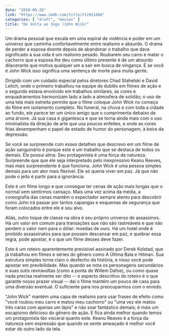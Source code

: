 ```yaml
---
date: "2018-09-28"
link: "https://www.imdb.com/title/tt2911666"
categories: [ "draft", "movies" ]
title: "De Volta ao Jogo (John Wick)"
---
```

Um drama pessoal que escala em uma espiral de violência e poder em um universo que caminha confortavelmente entre realismo e absurdo. O drama de perder a esposa doente depois de abandonar o trabalho que dava significado a sua vida é um realismo pesado. Roubarem seu carro e matar o cachorro que a esposa lhe deu como último presente é de um absurdo dilacerante que motiva qualquer um a sair em busca de vingança. E se você é John Wick isso significa uma sentença de morte para muita gente.

Dirigido com um cuidado especial pelos diretores Chad Stahelski e David Leitch, onde o primeiro trabalhou na equipe de dublês em filmes de ação e o segundo estava envolvido em trabalhos similares, as cores e enquadramentos harmonizam lado a lado a atmosfera de solidão; o uso de uma tela mais estreita permite que o filme coloque John Wick no começo do filme em isolamento completo. No funeral, na chuva e com toda a cidade ao fundo, ele parece ter um único amigo que o cumprimenta debaixo de uma árvore. Já sua casa é gigantesca e que se torna ainda mais com o uso minimalista da direção de arte que usa poucos enfeites, e onde as cores frias desempenham o papel de estado de humor do personagem, à beira da depressão.

Se você se surpreende com esses detalhes que descrevo em um filme de ação sanguinário é porque este é um trabalho que se destaca de todos os demais. Ele possui alma. Seu protagonista é uma força da natureza. Surpreende que que ele seja interpretado pelo inexpressivo Keanu Reeves, mas mais surpreendente é que funciona. John Wick é uma pessoa simples demais para um ator mais flexível. Ele só queria viver em paz. Já que não pode o jeito é partir para a ignorância.

Este é um filme longo e que consegue ter cenas de ação mais longas que o normal sem sentirmos cansaço. Mais uma vez acima da média, a coreografia das cenas mantêm o espectador sempre atento para descobrir como John irá passar por tantos capangas e esquemas de segurança que foram colocados entre ele e seu alvo.

Aliás, outro toque de classe na obra é seu próprio universo de assassinos. Há um valor em comum para transações que não são rastreáveis e que não perdem o valor nem para o dólar: moedas de ouro. Há um hotel onde é proibido assassinatos para que possam descansar em paz, e quebrar essa regra, pode apostar, é o que um filme desses deve fazer.

Este é um roteiro aparentemente previsível assinado por Derek Kolstad, que já trabalhou em filmes e séries do gênero como A Última Bala e Hitman. Sua estrutura simples torna claro o desfecho da história, e nisso você pode apostar em previbilidade. Mas quando se nota os personagens secundários e suas sutis reviravoltas (como a ponta de Willem Dafoe), ou como quase nada precisa realmente ser dito -- o aspecto descritivo do roteiro é o que garante nosso prazer visual -- daí o filme mantém um pouco de caos para uma diversão eventual. O suficiente para nos preocuparmos com o enredo.

"John Wick" mantém uma capa de realismo para usar frases de efeito como "você roubou meu carro e matou meu cachorro" ou "uma vez ele matou três caras com apenas um lápis" e não soar fantástico demais; é mais um escapismo delicioso do gênero de ação. E fica ainda melhor quando temos um protagonista tão visceral quanto este. Keanu Reaves é a força da natureza sem expressão que quando se sente ameaçado é melhor você estar do outro lado da tela.
